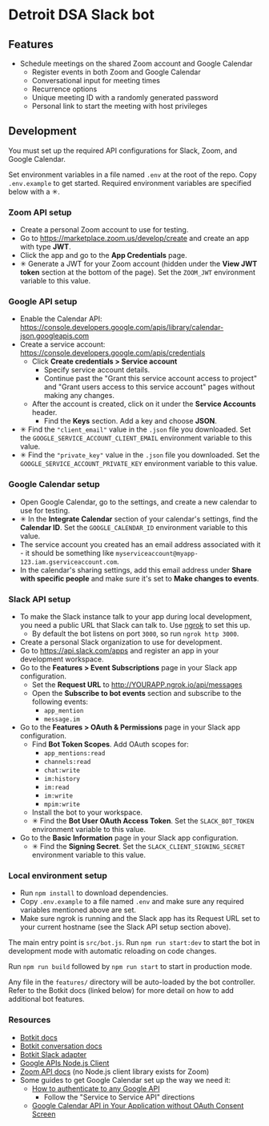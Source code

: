 # Detroit DSA Slack bot

## Features
* Schedule meetings on the shared Zoom account and Google Calendar
  * Register events in both Zoom and Google Calendar
  * Conversational input for meeting times
  * Recurrence options
  * Unique meeting ID with a randomly generated password
  * Personal link to start the meeting with host privileges

## Development
You must set up the required API configurations for Slack, Zoom, and Google Calendar.

Set environment variables in a file named `.env` at the root of the repo. Copy `.env.example` to get started. Required environment variables are specified below with a ✳.

### Zoom API setup
* Create a personal Zoom account to use for testing.
* Go to <https://marketplace.zoom.us/develop/create> and create an app with type **JWT**.
* Click the app and go to the **App Credentials** page.
* ✳ Generate a JWT for your Zoom account (hidden under the **View JWT token** section at the bottom of the page). Set the `ZOOM_JWT` environment variable to this value.

### Google API setup
* Enable the Calendar API: <https://console.developers.google.com/apis/library/calendar-json.googleapis.com>
* Create a service account: <https://console.developers.google.com/apis/credentials>
  * Click **Create credentials > Service account**
    * Specify service account details.
    * Continue past the "Grant this service account access to project" and "Grant users access to this service account" pages without making any changes.
  * After the account is created, click on it under the **Service Accounts** header.
    * Find the **Keys** section. Add a key and choose **JSON**.
* ✳ Find the `"client_email"` value in the `.json` file you downloaded. Set the `GOOGLE_SERVICE_ACCOUNT_CLIENT_EMAIL` environment variable to this value.
* ✳ Find the `"private_key"` value in the `.json` file you downloaded. Set the `GOOGLE_SERVICE_ACCOUNT_PRIVATE_KEY` environment variable to this value.

### Google Calendar setup
* Open Google Calendar, go to the settings, and create a new calendar to use for testing.
* ✳ In the **Integrate Calendar** section of your calendar's settings, find the **Calendar ID**. Set the `GOOGLE_CALENDAR_ID` environment variable to this value.
* The service account you created has an email address associated with it - it should be something like `myserviceaccount@myapp-123.iam.gserviceaccount.com`.
* In the calendar's sharing settings, add this email address under **Share with specific people** and make sure it's set to **Make changes to events**.

### Slack API setup
* To make the Slack instance talk to your app during local development, you need a public URL that Slack can talk to. Use [ngrok](https://ngrok.com/) to set this up.
  * By default the bot listens on port `3000`, so run `ngrok http 3000`.
* Create a personal Slack organization to use for development.
* Go to <https://api.slack.com/apps> and register an app in your development workspace.
* Go to the **Features > Event Subscriptions** page in your Slack app configuration.
  * Set the **Request URL** to <http://YOURAPP.ngrok.io/api/messages>
  * Open the **Subscribe to bot events** section and subscribe to the following events:
    * `app_mention`
    * `message.im`
* Go to the **Features > OAuth & Permissions** page in your Slack app configuration.
  * Find **Bot Token Scopes**. Add OAuth scopes for:
    * `app_mentions:read`
    * `channels:read`
    * `chat:write`
    * `im:history`
    * `im:read`
    * `im:write`
    * `mpim:write`
  * Install the bot to your workspace.
  * ✳ Find the **Bot User OAuth Access Token**. Set the `SLACK_BOT_TOKEN` environment variable to this value.
* Go to the **Basic Information** page in your Slack app configuration.
  * ✳ Find the **Signing Secret**. Set the `SLACK_CLIENT_SIGNING_SECRET` environment variable to this value.

### Local environment setup
* Run `npm install` to download dependencies.
* Copy `.env.example` to a file named `.env` and make sure any required variables mentioned above are set.
* Make sure ngrok is running and the Slack app has its Request URL set to your current hostname (see the Slack API setup section above).

The main entry point is `src/bot.js`. Run `npm run start:dev` to start the bot in development mode with automatic reloading on code changes.

Run `npm run build` followed by `npm run start` to start in production mode.

Any file in the `features/` directory will be auto-loaded by the bot controller. Refer to the Botkit docs (linked below) for more detail on how to add additional bot features.

### Resources
* [Botkit docs](https://botkit.ai/docs/v4/)
* [Botkit conversation docs](https://botkit.ai/docs/v4/conversations.html)
* [Botkit Slack adapter](https://botkit.ai/docs/v4/platforms/slack.html)
* [Google APIs Node.js Client](https://github.com/googleapis/google-api-nodejs-client#readme)
* [Zoom API docs](https://marketplace.zoom.us/docs/api-reference/zoom-api) (no Node.js client library exists for Zoom)
* Some guides to get Google Calendar set up the way we need it:
  * [How to authenticate to any Google API](https://flaviocopes.com/google-api-authentication/#service-to-service-api)
    * Follow the "Service to Service API" directions
  * [Google Calendar API in Your Application without OAuth Consent Screen](https://medium.com/@ArchTaqi/google-calendar-api-in-your-application-without-oauth-consent-screen-4fcc1f8eb380)
